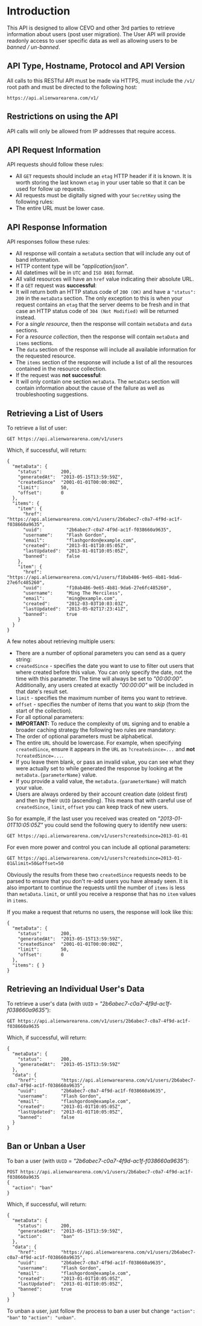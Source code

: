 # Introduction
This API is designed to allow CEVO and other 3rd parties to retrieve information about users (post user migration).  The User API will provide readonly access to user specific data as well as allowing users to be *banned / un-banned*.
## API Type, Hostname, Protocol and API Version
All calls to this RESTful API must be made via HTTPS, must include the `/v1/` root path and must be directed to the following host:
```
https://api.alienwarearena.com/v1/
```
## Restrictions on using the API
API calls will only be allowed from IP addresses that require access.
## API Request Information
API requests should follow these rules:
- All `GET` requests should include an `etag` HTTP header if it is known.  It is worth storing the last known `etag` in your user table so that it can be used for follow up requests.
- All requests must be digitally signed with your `SecretKey` using the following rules:
 - The entire URL must be lower case.

## API Response Information
API responses follow these rules:
- All response will contain a `metaData` section that will include any out of band information.
- HTTP content type will be *"application/json"*.
- All datetimes will be in `UTC` and `ISO 8601` format.
- All valid resources will have an `href` value indicating their absolute URL.
- If a `GET` request was **successful**:
 - It will return both an HTTP status code of `200 (OK)` and have a `"status": 200` in the `metaData` section.  The only exception to this is when your request contains an `etag` that the server deems to be fresh and in that case an HTTP status code of `304 (Not Modified)` will be returned instead.
 - For a *single resource*, then the response will contain `metaData` and `data` sections.
 - For a *resource collection*, then the response will contain `metaData` and `items` sections.
 - The `data` section of the response will include all available information for the requested resource.
 - The `items` section of the response will include a list of all the resources contained in the resource collection.
- If the request was **not successful**:
 - It will only contain one section `metaData`.  The `metaData` section will contain information about the cause of the failure as well as troubleshooting suggestions.

## Retrieving a List of Users
To retrieve a list of user:
```
GET https://api.alienwarearena.com/v1/users
```
Which, if successful, will return:
```
{
  "metaData": {
    "status":       200,
    "generatedAt":  "2013-05-15T13:59:59Z",
    "createdSince"  "2001-01-01T00:00:00Z",
    "limit":        50,
    "offset":       0
  },
  "items": {
    "item": {
      "href":         "https://api.alienwarearena.com/v1/users/2b6abec7-c0a7-4f9d-ac1f-f038660a9635",
      "uuid":         "2b6abec7-c0a7-4f9d-ac1f-f038660a9635",
      "username":     "Flash Gordon",
      "email":        "flashgordon@example.com",
      "created":      "2013-01-01T10:05:05Z",
      "lastUpdated":  "2013-01-01T10:05:05Z",
      "banned":       false
    },
    "item": {
      "href":         "https://api.alienwarearena.com/v1/users/f10ab486-9e65-4b81-9da6-27e6fc485260",
      "uuid":         "f10ab486-9e65-4b81-9da6-27e6fc485260",
      "username":     "Ming The Merciless",
      "email":        "ming@example.com",
      "created":      "2012-03-03T10:03:03Z",
      "lastUpdated":  "2013-05-02T17:23:41Z",
      "banned":       true
    }
  }
}
```
A few notes about retrieving multiple users:
- There are a number of optional parameters you can send as a query string:
 - `createdSince` - specifies the date you want to use to filter out users that where created before this value.  You can only specify the date, not the time with this parameter.  The time will always be set to *"00:00:00"*.  Additionally, any users created at exactly *"00:00:00"* will be included in that date's result set.
 - `limit` - specifies the maximum number of items you want to retrieve.
 - `offset` - specifies the number of items that you want to *skip* (from the start of the collection).
- For all optional parameters:
 - **IMPORTANT:** To reduce the complexity of `URL` signing and to enable a broader caching strategy the following two rules are mandatory:
  - The order of optional parameters must be alphabetical.
  - The entire `URL` should be lowercase.  For example, when specifying `createdSince`, ensure it appears in the `URL` as `?createdsince=...` and **not** `?createdSince=...`.
 - If you leave them blank, or pass an invalid value, you can see what they were actually set to while generated the response by looking at the `metaData.{parameterName}` value.
 - If you provide a valid value, the `metaData.{parameterName}` will match your value.
- Users are always ordered by their account creation date (oldest first) and then by their `UUID` (ascending).  This means that with careful use of `createdSince`, `limit`, `offset` you can keep track of new users.

So for example, if the last user you received was created on *"2013-01-01T10:05:05Z"* you could send the following query to identify new users:
```
GET https://api.alienwarearena.com/v1/users?createdsince=2013-01-01
```
For even more power and control you can include all optional parameters:
```
GET https://api.alienwarearena.com/v1/users?createdsince=2013-01-01&limit=50&offset=50
```
Obviously the results from these two `createdSince` requests needs to be parsed to ensure that you don't re-add users you have already seen.  It is also important to continue the requests until the number of `items` is less than `metaData.limit`, or until you receive a response that has no `item` values in `items`.

If you make a request that returns no users, the response will look like this:
```
{
  "metaData": {
    "status":       200,
    "generatedAt":  "2013-05-15T13:59:59Z",
    "createdSince"  "2001-01-01T00:00:00Z",
    "limit":        50,
    "offset":       0
  },
  "items": { }
}
```
## Retrieving an Individual User's Data
To retrieve a user's data (with `UUID` = *"2b6abec7-c0a7-4f9d-ac1f-f038660a9635"*):
```
GET https://api.alienwarearena.com/v1/users/2b6abec7-c0a7-4f9d-ac1f-f038660a9635
```
Which, if successful, will return:
```
{
  "metaData": {
    "status":       200,
    "generatedAt":  "2013-05-15T13:59:59Z"
  },
  "data": {
    "href":         "https://api.alienwarearena.com/v1/users/2b6abec7-c0a7-4f9d-ac1f-f038660a9635",
    "uuid":         "2b6abec7-c0a7-4f9d-ac1f-f038660a9635",
    "username":     "Flash Gordon",
    "email":        "flashgordon@example.com",
    "created":      "2013-01-01T10:05:05Z",
    "lastUpdated":  "2013-01-01T10:05:05Z",
    "banned":       false
  }
}
```
## Ban or Unban a User
To ban a user (with `UUID` = *"2b6abec7-c0a7-4f9d-ac1f-f038660a9635"*):
```
POST https://api.alienwarearena.com/v1/users/2b6abec7-c0a7-4f9d-ac1f-f038660a9635
{
  "action": "ban"
}
```
Which, if successful, will return:
```
{
  "metaData": {
    "status":       200,
    "generatedAt":  "2013-05-15T13:59:59Z",
    "action":       "ban"
  },
  "data": {
    "href":         "https://api.alienwarearena.com/v1/users/2b6abec7-c0a7-4f9d-ac1f-f038660a9635",
    "uuid":         "2b6abec7-c0a7-4f9d-ac1f-f038660a9635",
    "username":     "Flash Gordon",
    "email":        "flashgordon@example.com",
    "created":      "2013-01-01T10:05:05Z",
    "lastUpdated":  "2013-01-01T10:05:05Z",
    "banned":       true
  }
}
```
To unban a user, just follow the process to ban a user but change `"action": "ban"` to `"action": "unban"`.
